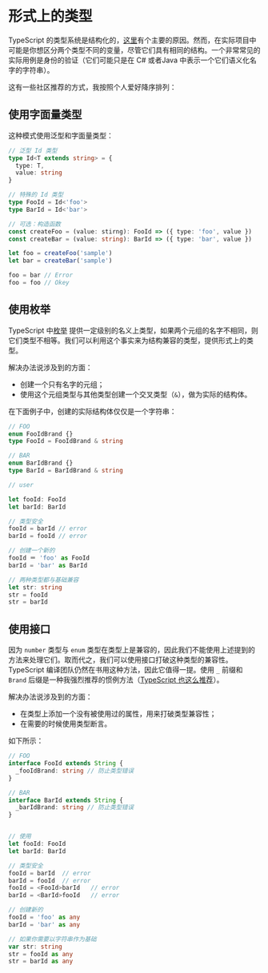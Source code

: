 # 形式上的类型

TypeScript 的类型系统是结构化的，[这里](https://basarat.gitbooks.io/typescript/content/docs/why-typescript.html)有个主要的原因。然而，在实际项目中可能是你想区分两个类型不同的变量，尽管它们具有相同的结构。一个非常常见的实际用例是身份的验证（它们可能只是在 C# 或者Java 中表示一个它们语义化名字的字符串）。

这有一些社区推荐的方式，我按照个人爱好降序排列：

## 使用字面量类型

这种模式使用泛型和字面量类型：

```ts
// 泛型 Id 类型
type Id<T extends string> = {
  type: T,
  value: string
}

// 特殊的 Id 类型
type FooId = Id<'foo'>
type BarId = Id<'bar'>

// 可选：构造函数
const createFoo = (value: stirng): FooId => ({ type: 'foo', value })
const createBar = (value: string): BarId => ({ type: 'bar', value })

let foo = createFoo('sample')
let bar = createBar('sample')

foo = bar // Error
foo = foo // Okey
```

## 使用枚举

TypeScript 中[枚举](../typings/enums.md) 提供一定级别的名义上类型，如果两个元组的名字不相同，则它们类型不相等。我们可以利用这个事实来为结构兼容的类型，提供形式上的类型。

解决办法说涉及到的方面：

- 创建一个只有名字的元组；
- 使用这个元组类型与其他类型创建一个交叉类型（`&`），做为实际的结构体。

在下面例子中，创建的实际结构体仅仅是一个字符串：

```ts
// FOO
enum FooIdBrand {}
type FooId = FooIdBrand & string

// BAR
enum BarIdBrand {}
type BarId = BarIdBrand & string

// user

let fooId: FooId
let barId: BarId

// 类型安全
fooId = barId // error
barId = fooId // error

// 创建一个新的
fooId ＝ 'foo' as FooId
barId = 'bar' as BarId

// 两种类型都与基础兼容
let str: string
str = fooId
str = barId
```

## 使用接口

因为 `number` 类型与 `enum` 类型在类型上是兼容的，因此我们不能使用上述提到的方法来处理它们。取而代之，我们可以使用接口打破这种类型的兼容性。TypeScript 编译团队仍然在书用这种方法，因此它值得一提。使用 `_` 前缀和 `Brand` 后缀是一种我强烈推荐的惯例方法（[TypeScript 也这么推荐](https://github.com/Microsoft/TypeScript/blob/7b48a182c05ea4dea81bab73ecbbe9e013a79e99/src/compiler/types.ts#L693-L698)）。

解决办法说涉及到的方面：

- 在类型上添加一个没有被使用过的属性，用来打破类型兼容性；
- 在需要的时候使用类型断言。

如下所示：

```ts
// FOO
interface FooId extends String {
  _fooIdBrand: string // 防止类型错误
}

// BAR
interface BarId extends String {
  _barIdBrand: string // 防止类型错误
}


// 使用
let fooId: FooId
let barId: BarId

// 类型安全
fooId = barId  // error
barId = fooId  // error
fooId = <FooId>barId   // error
barId = <BarId>fooId   // error

// 创建新的
fooId = 'foo' as any
barId = 'bar' as any

// 如果你需要以字符串作为基础
var str: string
str = fooId as any
str = barId as any
```